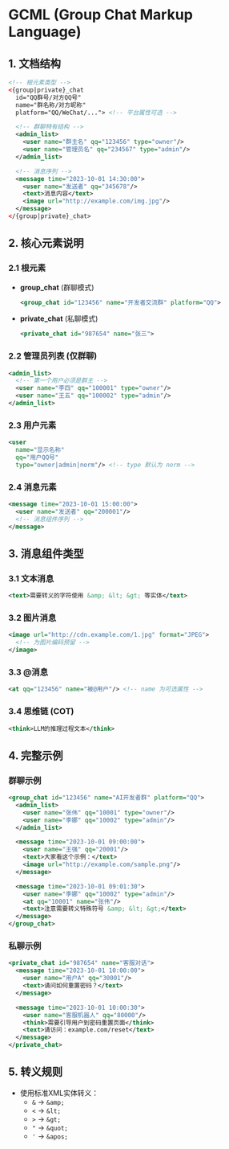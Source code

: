 # GCML (**G**roup **C**hat **M**arkup **L**anguage)

## 1. 文档结构
```xml
<!-- 根元素类型 -->
<{group|private}_chat 
  id="QQ群号/对方QQ号" 
  name="群名称/对方昵称" 
  platform="QQ/WeChat/..."> <!-- 平台属性可选 -->

  <!-- 群聊特有结构 -->
  <admin_list>
    <user name="群主名" qq="123456" type="owner"/>
    <user name="管理员名" qq="234567" type="admin"/>
  </admin_list>

  <!-- 消息序列 -->
  <message time="2023-10-01 14:30:00">
    <user name="发送者" qq="345678"/>
    <text>消息内容</text>
    <image url="http://example.com/img.jpg"/>
  </message>
</{group|private}_chat>
```

## 2. 核心元素说明

### 2.1 根元素
- **group_chat** (群聊模式)
  ```xml
  <group_chat id="123456" name="开发者交流群" platform="QQ">
  ```
  
- **private_chat** (私聊模式)
  ```xml
  <private_chat id="987654" name="张三">
  ```

### 2.2 管理员列表 (仅群聊)
```xml
<admin_list>
  <!-- 第一个用户必须是群主 -->
  <user name="李四" qq="100001" type="owner"/>
  <user name="王五" qq="100002" type="admin"/>
</admin_list>
```

### 2.3 用户元素
```xml
<user 
  name="显示名称" 
  qq="用户QQ号" 
  type="owner|admin|norm"/> <!-- type 默认为 norm -->
```

### 2.4 消息元素
```xml
<message time="2023-10-01 15:00:00">
  <user name="发送者" qq="200001"/>
  <!-- 消息组件序列 -->
</message>
```

## 3. 消息组件类型

### 3.1 文本消息
```xml
<text>需要转义的字符使用 &amp; &lt; &gt; 等实体</text>
```

### 3.2 图片消息
```xml
<image url="http://cdn.example.com/1.jpg" format="JPEG">
  <!-- 为图片编码预留 -->
</image>
```

### 3.3 @消息
```xml
<at qq="123456" name="被@用户"/> <!-- name 为可选属性 -->
```

### 3.4 思维链 (COT)
```xml
<think>LLM的推理过程文本</think>
```

## 4. 完整示例

### 群聊示例
```xml
<group_chat id="123456" name="AI开发者群" platform="QQ">
  <admin_list>
    <user name="张伟" qq="10001" type="owner"/>
    <user name="李娜" qq="10002" type="admin"/>
  </admin_list>

  <message time="2023-10-01 09:00:00">
    <user name="王强" qq="20001"/>
    <text>大家看这个示例：</text>
    <image url="http://example.com/sample.png"/>
  </message>

  <message time="2023-10-01 09:01:30">
    <user name="李娜" qq="10002" type="admin"/>
    <at qq="10001" name="张伟"/>
    <text>注意需要转义特殊符号 &amp; &lt; &gt;</text>
  </message>
</group_chat>
```

### 私聊示例
```xml
<private_chat id="987654" name="客服对话">
  <message time="2023-10-01 10:00:00">
    <user name="用户A" qq="30001"/>
    <text>请问如何重置密码？</text>
  </message>

  <message time="2023-10-01 10:00:30">
    <user name="客服机器人" qq="80000"/>
    <think>需要引导用户到密码重置页面</think>
    <text>请访问：example.com/reset</text>
  </message>
</private_chat>
```

## 5. 转义规则
- 使用标准XML实体转义：
  - `&` → `&amp;`
  - `<` → `&lt;`
  - `>` → `&gt;`
  - `"` → `&quot;`
  - `'` → `&apos;`

